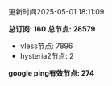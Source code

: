 更新时间2025-05-01 18:11:09

**总订阅: 160**
**总节点: 28579**
- vless节点: 7896
- hysteria2节点: 2

**google ping有效节点: 274**
